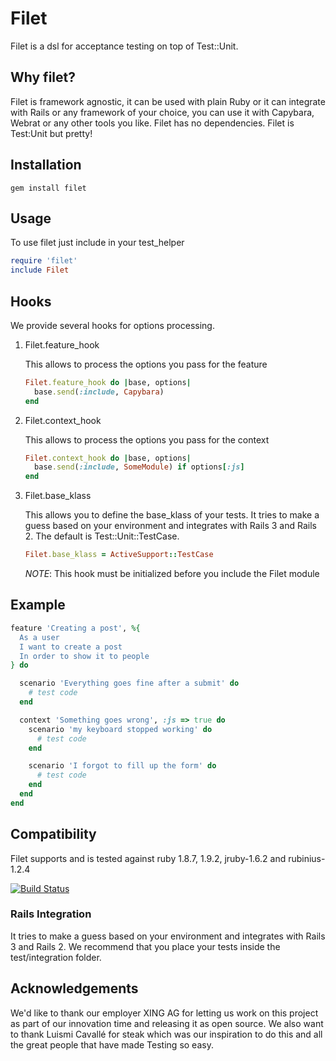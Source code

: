 # Filet

Filet is a dsl for acceptance testing on top of Test::Unit.

## Why filet?

Filet is framework agnostic, it can be used with plain Ruby or it can integrate with Rails or any framework of your choice, you can use it with Capybara, Webrat or any other tools you like.
Filet has no dependencies.
Filet is Test:Unit but pretty!

## Installation

    gem install filet

## Usage

To use filet just include in your test_helper

```ruby
require 'filet'
include Filet
```

## Hooks

We provide several hooks for options processing.

1.  Filet.feature_hook

    This allows to process the options you pass for the feature

    ```ruby
    Filet.feature_hook do |base, options|
      base.send(:include, Capybara)
    end
    ```

2.  Filet.context_hook

    This allows to process the options you pass for the context

    ```ruby
    Filet.context_hook do |base, options|
      base.send(:include, SomeModule) if options[:js]
    end
    ```
    
3.  Filet.base_klass

    This allows you to define the base_klass of your tests. It tries to make a guess based on your environment and integrates with Rails 3 and Rails 2. The default is Test::Unit::TestCase.

    ```ruby
    Filet.base_klass = ActiveSupport::TestCase
    ```

    *NOTE*: This hook must be initialized before you include the Filet module

## Example

```ruby
feature 'Creating a post', %{
  As a user
  I want to create a post
  In order to show it to people
} do

  scenario 'Everything goes fine after a submit' do
    # test code
  end

  context 'Something goes wrong', :js => true do
    scenario 'my keyboard stopped working' do
      # test code
    end

    scenario 'I forgot to fill up the form' do
      # test code
    end
  end
end
```

## Compatibility

Filet supports and is tested against ruby 1.8.7, 1.9.2, jruby-1.6.2 and rubinius-1.2.4

[![Build Status](http://travis-ci.org/xing/filet.png)](http://travis-ci.org/xing/filet)

### Rails Integration

It tries to make a guess based on your environment and integrates with Rails 3 and Rails 2. We recommend that you place your tests inside the test/integration folder.

## Acknowledgements

We'd like to thank our employer XING AG for letting us work on this project as part of our innovation time and releasing it as open source.
We also want to thank Luismi Cavallé for steak which was our inspiration to do this and all the great people that have made Testing so easy.

